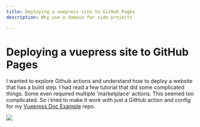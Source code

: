 ```yaml
---
title: Deploying a vuepress site to GitHub Pages
description: Why use a domain for side projects

---
```


# Deploying a vuepress site to GitHub Pages

I wanted to explore Github actions and understand how to deploy a website that has a
build step.
I had read a few tutorial that did some complicated things. Some even required
multiple 'marketplace' actions.
This seemed too complicated. So i tried to make it work with just a GitHub action
and config for my <a href="https://github.com/jonathangoulding/vuepress-docs-example"> Vuepress Doc
Example</a> repo.


![](/images/articles/vuepress-github-action.svg)
